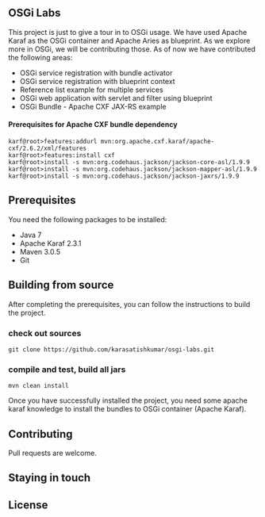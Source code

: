 ## OSGi Labs
This project is just to give a tour in to OSGi usage. We have used Apache Karaf
as the OSGi container and Apache Aries as blueprint. As we explore more in OSGi,
we will be contributing those. As of now we have contributed the following areas:
* OSGi service registration with bundle activator
* OSGi service registration with blueprint context
* Reference list example for multiple services
* OSGi web application  with servlet and filter using blueprint
* OSGi Bundle - Apache CXF JAX-RS example

#### Prerequisites for Apache CXF bundle dependency
	karf@root>features:addurl mvn:org.apache.cxf.karaf/apache-cxf/2.6.2/xml/features
	karf@root>features:install cxf
	karf@root>install -s mvn:org.codehaus.jackson/jackson-core-asl/1.9.9
	karf@root>install -s mvn:org.codehaus.jackson/jackson-mapper-asl/1.9.9
	karf@root>install -s mvn:org.codehaus.jackson/jackson-jaxrs/1.9.9

## Prerequisites
You need the following packages to be installed:
* Java 7
* Apache Karaf 2.3.1
* Maven 3.0.5
* Git

## Building from source
After completing the prerequisites, you can follow the instructions to build the project.

### check out sources

	git clone https://github.com/karasatishkumar/osgi-labs.git

### compile and test, build all jars

	mvn clean install

Once you have successfully installed the project, you need some apache karaf knowledge to install the bundles to OSGi container (Apache Karaf).

## Contributing
Pull requests are welcome.

## Staying in touch

## License
